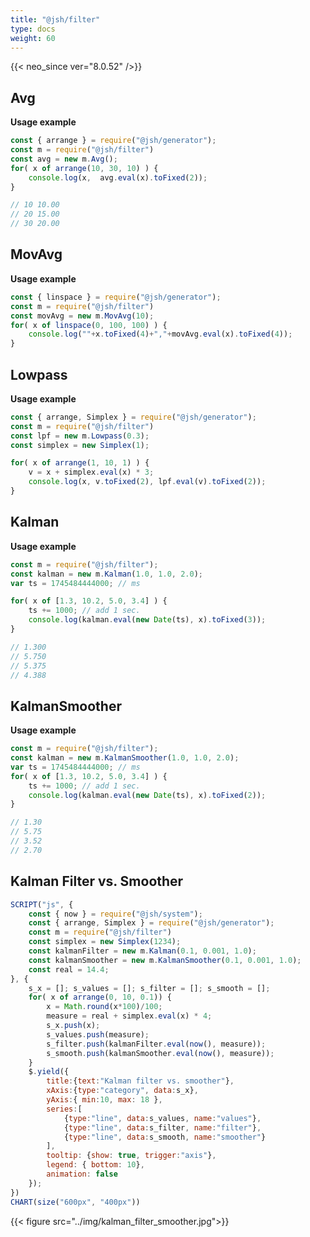```yaml
---
title: "@jsh/filter"
type: docs
weight: 60
---
```


{{< neo_since ver="8.0.52" />}}

## Avg

**Usage example**

```js {linenos=table,linenostart=1}
const { arrange } = require("@jsh/generator");
const m = require("@jsh/filter")
const avg = new m.Avg();
for( x of arrange(10, 30, 10) ) {
    console.log(x,  avg.eval(x).toFixed(2));
}

// 10 10.00
// 20 15.00
// 30 20.00
```

## MovAvg

**Usage example**

```js {linenos=table,linenostart=1}
const { linspace } = require("@jsh/generator");
const m = require("@jsh/filter")
const movAvg = new m.MovAvg(10);
for( x of linspace(0, 100, 100) ) {
    console.log(""+x.toFixed(4)+","+movAvg.eval(x).toFixed(4));
}
```

## Lowpass

**Usage example**

```js {linenos=table,linenostart=1}
const { arrange, Simplex } = require("@jsh/generator");
const m = require("@jsh/filter")
const lpf = new m.Lowpass(0.3);
const simplex = new Simplex(1);

for( x of arrange(1, 10, 1) ) {
    v = x + simplex.eval(x) * 3;
    console.log(x, v.toFixed(2), lpf.eval(v).toFixed(2));
}
```

## Kalman

**Usage example**

```js {linenos=table,linenostart=1}
const m = require("@jsh/filter");
const kalman = new m.Kalman(1.0, 1.0, 2.0);
var ts = 1745484444000; // ms

for( x of [1.3, 10.2, 5.0, 3.4] ) {
    ts += 1000; // add 1 sec.
    console.log(kalman.eval(new Date(ts), x).toFixed(3));
}

// 1.300
// 5.750
// 5.375
// 4.388
```

## KalmanSmoother

**Usage example**

```js {linenos=table,linenostart=1}
const m = require("@jsh/filter");
const kalman = new m.KalmanSmoother(1.0, 1.0, 2.0);
var ts = 1745484444000; // ms
for( x of [1.3, 10.2, 5.0, 3.4] ) {
    ts += 1000; // add 1 sec.
    console.log(kalman.eval(new Date(ts), x).toFixed(2));
}

// 1.30
// 5.75
// 3.52
// 2.70
```

## Kalman Filter vs. Smoother

```js
SCRIPT("js", {
    const { now } = require("@jsh/system");
    const { arrange, Simplex } = require("@jsh/generator");
    const m = require("@jsh/filter")
    const simplex = new Simplex(1234);
    const kalmanFilter = new m.Kalman(0.1, 0.001, 1.0);
    const kalmanSmoother = new m.KalmanSmoother(0.1, 0.001, 1.0);
    const real = 14.4;
}, {
    s_x = []; s_values = []; s_filter = []; s_smooth = [];
    for( x of arrange(0, 10, 0.1)) {
        x = Math.round(x*100)/100;
        measure = real + simplex.eval(x) * 4;
        s_x.push(x);
        s_values.push(measure);
        s_filter.push(kalmanFilter.eval(now(), measure));
        s_smooth.push(kalmanSmoother.eval(now(), measure));
    }
    $.yield({
        title:{text:"Kalman filter vs. smoother"},
        xAxis:{type:"category", data:s_x},
        yAxis:{ min:10, max: 18 },
        series:[
            {type:"line", data:s_values, name:"values"},
            {type:"line", data:s_filter, name:"filter"},
            {type:"line", data:s_smooth, name:"smoother"}
        ],
        tooltip: {show: true, trigger:"axis"},
        legend: { bottom: 10},
        animation: false
    });
})
CHART(size("600px", "400px"))
```

{{< figure src="../img/kalman_filter_smoother.jpg">}}
